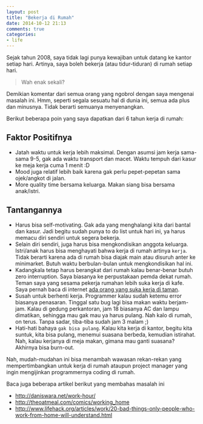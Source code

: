 ```yaml
---
layout: post
title: "Bekerja di Rumah"
date: 2014-10-12 21:13
comments: true
categories: 
- life
---
```


Sejak tahun 2008, saya tidak lagi punya kewajiban untuk datang ke kantor setiap hari. Artinya, saya boleh bekerja (atau tidur-tiduran) di rumah setiap hari.

> Wah enak sekali?

Demikian komentar dari semua orang yang ngobrol dengan saya mengenai masalah ini. Hmm, seperti segala sesuatu hal di dunia ini, semua ada plus dan minusnya. Tidak berarti semuanya menyenangkan. 

Berikut beberapa poin yang saya dapatkan dari 6 tahun kerja di rumah:

## Faktor Positifnya ##

* Jatah waktu untuk kerja lebih maksimal. Dengan asumsi jam kerja sama-sama 9-5, gak ada waktu transport dan macet. Waktu tempuh dari kasur ke meja kerja cuma 1 menit :D
* Mood juga relatif lebih baik karena gak perlu pepet-pepetan sama ojek/angkot di jalan.
* More quality time bersama keluarga. Makan siang bisa bersama anak/istri.

## Tantangannya ##

* Harus bisa self-motivating. Gak ada yang menghalangi kita dari bantal dan kasur. Jadi begitu sudah punya to do list untuk hari ini, ya harus memacu diri sendiri untuk segera bekerja.
* Selain diri sendiri, juga harus bisa mengkondisikan anggota keluarga. Istri/anak harus bisa menghayati bahwa kerja di rumah artinya `kerja`. Tidak berarti karena ada di rumah bisa diajak main atau disuruh anter ke minimarket. Butuh waktu berbulan-bulan untuk mengkondisikan hal ini.
* Kadangkala tetap harus berangkat dari rumah kalau benar-benar butuh zero interruption. Saya biasanya ke perpustakaan pemda dekat rumah. Teman saya yang sesama pekerja rumahan lebih suka kerja di kafe. Saya pernah baca di internet [ada orang yang suka kerja di taman](http://yieldthought.com/post/31857050698/ipad-linode-1-year-later).
* Susah untuk berhenti kerja. Programmer kalau sudah ketemu error biasanya penasaran. Tinggal satu bug lagi bisa makan waktu berjam-jam. Kalau di gedung perkantoran, jam 18 biasanya AC dan lampu dimatikan, sehingga mau gak mau ya harus pulang. Nah kalo di rumah, on terus. Tanpa sadar, tiba-tiba sudah jam 3 malam ;)
* Hati-hati bahaya `gak bisa pulang`. Kalau kita kerja di kantor, begitu kita suntuk, kita bisa pulang, menemui suasana berbeda, kemudian istirahat. Nah, kalau kerjanya di meja makan, gimana mau ganti suasana? Akhirnya bisa burn-out. 

Nah, mudah-mudahan ini bisa menambah wawasan rekan-rekan yang mempertimbangkan untuk kerja di rumah ataupun project manager yang ingin mengijinkan programmernya coding di rumah.

Baca juga beberapa artikel berikut yang membahas masalah ini

* http://daniswara.net/work-hour/
* http://theoatmeal.com/comics/working_home
* http://www.lifehack.org/articles/work/20-bad-things-only-people-who-work-from-home-will-understand.html

